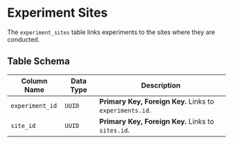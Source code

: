 # Experiment Sites

The `experiment_sites` table links experiments to the sites where they are conducted.

## Table Schema

| Column Name     | Data Type | Description                                             |
| --------------- | --------- | ------------------------------------------------------- |
| `experiment_id` | `UUID`    | **Primary Key, Foreign Key.** Links to `experiments.id`. |
| `site_id`       | `UUID`    | **Primary Key, Foreign Key.** Links to `sites.id`.       |
